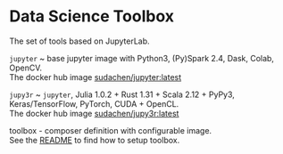 # Data Science Toolbox  

The set of tools based on JupyterLab.

`jupyter` ~ base jupyter image with Python3, (Py)Spark 2.4, Dask, Colab, OpenCV.    
The docker hub image [sudachen/jupyter:latest](http://hub.docker.com/r/sudachen/jupyter)

`jupy3r` ~ `jupyter`, Julia 1.0.2 + Rust 1.31 + Scala 2.12 + PyPy3, Keras/TensorFlow, PyTorch, CUDA + OpenCL.   
The docker hub image [sudachen/jupy3r:latest](http://hub.docker.com/r/sudachen/jupy3r)

toolbox - composer definition with configurable image.   
See the [README](https://github.com/sudachen/dstoolbox/blob/master/toolbox/README.md) to find how to setup toolbox.

